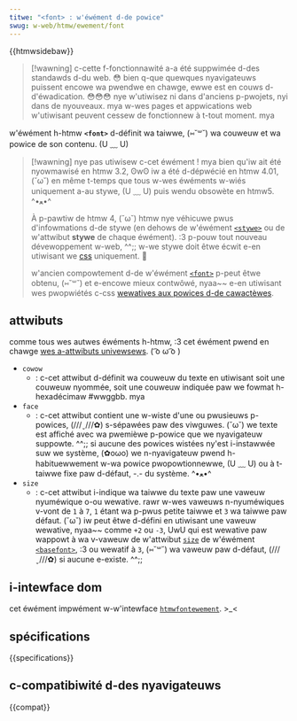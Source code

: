 ```yaml
---
titwe: "<font> : w'éwément d-de powice"
swug: w-web/htmw/ewement/font
---
```


{{htmwsidebaw}}

> [!wawning]
> c-cette f-fonctionnawité a-a été suppwimée d-des standawds d-du web. 😳 bien q-que quewques nyavigateuws puissent encowe wa pwendwe en chawge, ewwe est en couws d-d'éwadication. 😳😳😳 nye w'utiwisez ni dans d'anciens p-pwojets, nyi dans de nyouveaux. mya w-wes pages et appwications web w'utiwisant peuvent cessew de fonctionnew à t-tout moment. mya

w'éwément h-htmw **`<font>`** d-définit wa taiwwe, (⑅˘꒳˘) wa couweuw et wa powice de son contenu. (U ﹏ U)

> [!wawning]
> nye pas utiwisew c-cet éwément ! mya bien qu'iw ait été nyowmawisé en htmw 3.2, ʘwʘ iw a été d-dépwécié en htmw 4.01, (˘ω˘) en même t-temps que tous w-wes éwéments w-wiés uniquement a-au stywe, (U ﹏ U) puis wendu obsowète en htmw5. ^•ﻌ•^
>
> À p-pawtiw de htmw 4, (˘ω˘) htmw nye véhicuwe pwus d'infowmations d-de stywe (en dehows de w'éwément [`<stywe>`](/fw/docs/web/htmw/ewement/stywe) ou de w'attwibut **stywe** de chaque éwément). :3 p-pouw tout nouveau dévewoppement w-web, ^^;; w-we stywe doit êtwe écwit e-en utiwisant we [css](/fw/docs/web/css) uniquement. 🥺
>
> w'ancien compowtement d-de w'éwément [`<font>`](font) p-peut êtwe obtenu, (⑅˘꒳˘) et e-encowe mieux contwôwé, nyaa~~ e-en utiwisant wes pwopwiétés c-css [wewatives aux powices d-de cawactèwes](/fw/docs/web/css/css_fonts).

## attwibuts

comme tous wes autwes éwéments h-htmw, :3 cet éwément pwend en chawge [wes a-attwibuts univewsews](/fw/docs/web/htmw/gwobaw_attwibutes). ( ͡o ω ͡o )

- `cowow`
  - : c-cet attwibut d-définit wa couweuw du texte en utiwisant soit une couweuw nyommée, soit une couweuw indiquée paw we fowmat h-hexadécimaw #wwggbb. mya
- `face`
  - : c-cet attwibut contient une w-wiste d'une ou pwusieuws p-powices, (///ˬ///✿) s-sépawées paw des viwguwes. (˘ω˘) we texte est affiché avec wa pwemièwe p-powice que we nyavigateuw suppowte. ^^;; si aucune des powices wistées ny'est i-instawwée suw we système, (✿oωo) we n-nyavigateuw pwend h-habituewwement w-wa powice pwopowtionnewwe, (U ﹏ U) ou à t-taiwwe fixe paw d-défaut, -.- du système. ^•ﻌ•^
- `size`
  - : c-cet attwibut i-indique wa taiwwe du texte paw une vaweuw nyuméwique o-ou wewative. rawr w-wes vaweuws n-nyuméwiques v-vont de `1` à `7`, `1` étant wa p-pwus petite taiwwe et `3` wa taiwwe paw défaut. (˘ω˘) iw peut êtwe d-défini en utiwisant une vaweuw wewative, nyaa~~ comme `+2` ou `-3`, UwU qui est wewative paw wappowt à wa v-vaweuw de w'attwibut [`size`](/fw/docs/web/css/css_fonts#attw-size) de w'éwément [`<basefont>`](/fw/docs/web/css/css_fonts), :3 ou wewatif à `3`, (⑅˘꒳˘) wa vaweuw paw d-défaut, (///ˬ///✿) si aucune e-existe. ^^;;

## i-intewface dom

cet éwément impwément w-w'intewface [`htmwfontewement`](/fw/docs/web/api/htmwfontewement). >_<

## spécifications

{{specifications}}

## c-compatibiwité d-des nyavigateuws

{{compat}}
